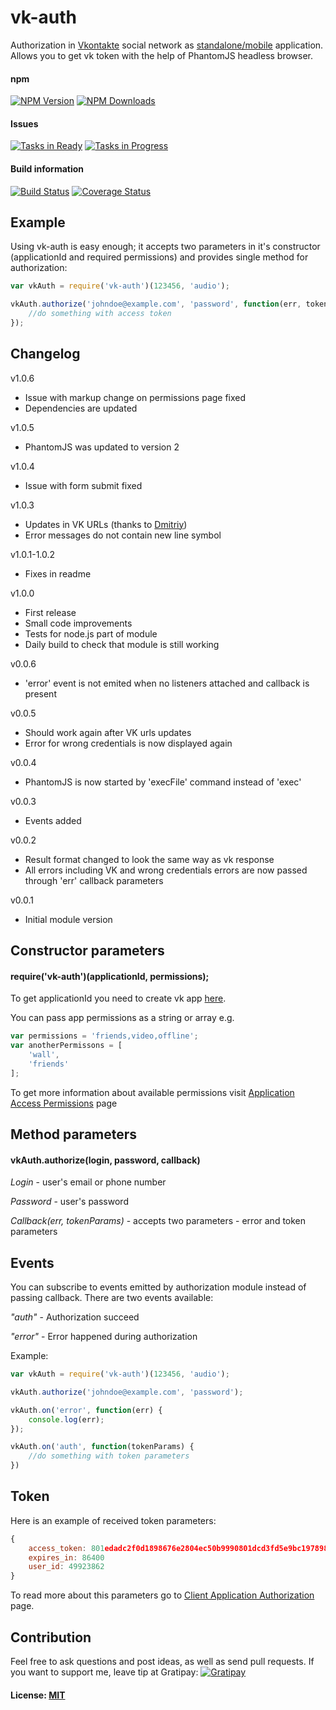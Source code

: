 # vk-auth

Authorization in [Vkontakte](http://vk.com/) social network as [standalone/mobile](http://vk.com/dev/standalone) application. Allows you to get vk token with the help of PhantomJS headless browser.
#### npm
[![NPM Version][npm-image]][npm-url]
[![NPM Downloads][downloads-image]][downloads-url]
#### Issues
[![Tasks in Ready](https://badge.waffle.io/DarkXaHTeP/vk-auth.png?label=ready&title=Ready)](https://waffle.io/DarkXaHTeP/vk-auth)
[![Tasks in Progress](https://badge.waffle.io/DarkXaHTeP/vk-auth.png?label=In%20Progress&title=In%20Progress)](https://waffle.io/DarkXaHTeP/vk-auth)
#### Build information
[![Build Status](https://travis-ci.org/DarkXaHTeP/vk-auth.svg?branch=master)](https://travis-ci.org/DarkXaHTeP/vk-auth)
[![Coverage Status](https://coveralls.io/repos/DarkXaHTeP/vk-auth/badge.svg?branch=master&service=github)](https://coveralls.io/github/DarkXaHTeP/vk-auth?branch=master)

## Example
Using vk-auth is easy enough; it accepts two parameters in it's constructor (applicationId and required permissions) and provides single method for authorization:

``` js
var vkAuth = require('vk-auth')(123456, 'audio');

vkAuth.authorize('johndoe@example.com', 'password', function(err, tokenParams) {
    //do something with access token
});
```

## Changelog
v1.0.6
* Issue with markup change on permissions page fixed
* Dependencies are updated

v1.0.5
* PhantomJS was updated to version 2

v1.0.4
* Issue with form submit fixed

v1.0.3
* Updates in VK URLs (thanks to [Dmitriy](https://github.com/IamNotUrKitty))
* Error messages do not contain new line symbol

v1.0.1-1.0.2
* Fixes in readme

v1.0.0
* First release
* Small code improvements
* Tests for node.js part of module
* Daily build to check that module is still working

v0.0.6

* 'error' event is not emited when no listeners attached and callback is present

v0.0.5

* Should work again after VK urls updates
* Error for wrong credentials is now displayed again

v0.0.4

* PhantomJS is now started by 'execFile' command instead of 'exec'

v0.0.3

* Events added

v0.0.2

* Result format changed to look the same way as vk response
* All errors including VK and wrong credentials errors are now passed through 'err' callback parameters

v0.0.1

* Initial module version

## Constructor parameters
#### require('vk-auth')(applicationId, permissions);
To get applicationId you need to create vk app [here](https://vk.com/editapp?act=create).

You can pass app permissions as a string or array e.g.
```js
var permissions = 'friends,video,offline';
var anotherPermissons = [
    'wall',
    'friends'
];
```
To get more information about available permissions visit [Application Access Permissions](http://vk.com/dev/permissions) page

## Method parameters
#### vkAuth.authorize(login, password, callback)
*Login* - user's email or phone number

*Password* - user's password

*Callback(err, tokenParams)* - accepts two parameters - error and token parameters

## Events
You can subscribe to events emitted by authorization module instead of passing callback.
There are two events available:

*"auth"* - Authorization succeed

*"error"* - Error happened during authorization

Example:
```js
var vkAuth = require('vk-auth')(123456, 'audio');

vkAuth.authorize('johndoe@example.com', 'password');

vkAuth.on('error', function(err) {
    console.log(err);
});

vkAuth.on('auth', function(tokenParams) {
    //do something with token parameters
})
```
## Token
Here is an example of received token parameters:
```js
{
    access_token: 801edadc2f0d1898676e2804ec50b9990801dcd3fd5e9bc197898c19b9d796596d79c03278489f3e88
    expires_in: 86400
    user_id: 49923862
}
```
To read more about this parameters go to [Client Application Authorization](http://vk.com/dev/auth_mobile) page.

## Сontribution
Feel free to ask questions and post ideas, as well as send pull requests.
If you want to support me, leave tip at Gratipay: [![Gratipay][gratipay-image]][gratipay-url]

#### License: [MIT](LICENSE)

[npm-image]: https://img.shields.io/npm/v/vk-auth.svg
[npm-url]: https://npmjs.org/package/vk-auth
[downloads-image]: https://img.shields.io/npm/dm/vk-auth.svg
[downloads-url]: https://npmjs.org/package/vk-auth
[gratipay-image]: https://img.shields.io/gratipay/DarkXaHTeP.svg
[gratipay-url]: https://gratipay.com/DarkXaHTeP/
